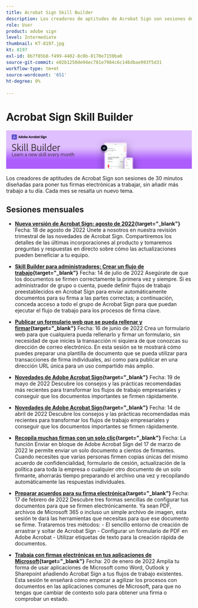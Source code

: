 ```yaml
---
title: Acrobat Sign Skill Builder
description: Los creadores de aptitudes de Acrobat Sign son sesiones de 30 minutos diseñadas para poner tus firmas electrónicas a trabajar, sin añadir más trabajo a tu día
role: User
product: adobe sign
level: Intermediate
thumbnail: KT-8197.jpg
kt: 8197
exl-id: 8b7f85b8-f499-4402-8c0b-8170e7159ba0
source-git-commit: e02b1250de94ec781e7984c6c146dbae993f5d31
workflow-type: tm+mt
source-wordcount: '651'
ht-degree: 0%

---
```


# Acrobat Sign Skill Builder

![Banner de Skill Builder](../assets/SB_Hero.png)

Los creadores de aptitudes de Acrobat Sign son sesiones de 30 minutos diseñadas para poner tus firmas electrónicas a trabajar, sin añadir más trabajo a tu día. Cada mes se resalta un nuevo tema.

## Sesiones mensuales

* **[Nueva versión de Acrobat Sign: agosto de 2022](https://adobe-sign-skill-builder.joinus.adobeevents.com/attendease/networking/experience/06d8a836-4b51-426b-913e-189b23a82bd6/8b777e11-0e6d-45a8-b954-bbff5c887efc){target=&quot;_blank&quot;}**
Fecha: 18 de agosto de 2022 Únete a nosotros en nuestra revisión trimestral de las novedades de Acrobat Sign. Compartiremos los detalles de las últimas incorporaciones al producto y tomaremos preguntas y respuestas en directo sobre cómo las actualizaciones pueden beneficiar a tu equipo.

* **[Skill Builder para administradores: Crear un flujo de trabajo](https://adobe-sign-skill-builder.joinus.adobeevents.com/attendease/networking/experience/83926d76-9959-4657-8b0c-f312835b46f6/aa1c9b21-1b16-4890-9c24-26dc630c4a95){target=&quot;_blank&quot;}**
Fecha: 14 de julio de 2022 Asegúrate de que los documentos se firmen correctamente la primera vez y siempre. Si es administrador de grupo o cuenta, puede definir flujos de trabajo preestablecidos en Acrobat Sign para enviar automáticamente documentos para su firma a las partes correctas; a continuación, conceda acceso a todo el grupo de Acrobat Sign para que puedan ejecutar el flujo de trabajo para los procesos de firma clave.

* **[Publicar un formulario web que se pueda rellenar y firmar](https://adobe-sign-skill-builder.joinus.adobeevents.com/attendease/networking/experience/4499bc28-9f26-4b68-88a6-3815ebdff7cf/337fa9d6-c9d3-4bcc-b6d8-9c7580b9be40){target=&quot;_blank&quot;}**
Fecha: 16 de junio de 2022 Crea un formulario web para que cualquiera pueda rellenarlo y firmar un formulario, sin necesidad de que inicies la transacción ni siquiera de que conozcas su dirección de correo electrónico. En esta sesión se te mostrará cómo puedes preparar una plantilla de documento que se pueda utilizar para transacciones de firma individuales, así como para publicar en una dirección URL única para un uso compartido más amplio.

* **[Novedades de Adobe Acrobat Sign](https://adobe-sign-skill-builder.joinus.adobeevents.com/attendease/networking/experience/a51b7ffa-ccf1-41f7-a82c-27bf50d8eb5d/22ee6c72-b92e-43f8-9cc6-c177c9244fea){target=&quot;_blank&quot;}**
Fecha: 19 de mayo de 2022 Descubre los consejos y las prácticas recomendadas más recientes para transformar los flujos de trabajo empresariales y conseguir que los documentos importantes se firmen rápidamente.

* **[Novedades de Adobe Acrobat Sign](https://adobe-sign-skill-builder.joinus.adobeevents.com/attendease/networking/experience/479894a1-131f-411d-b4c8-f699d72413bb/30619f65-b374-40db-85d1-0854dc48af0d){target=&quot;_blank&quot;}**
Fecha: 14 de abril de 2022 Descubre los consejos y las prácticas recomendadas más recientes para transformar los flujos de trabajo empresariales y conseguir que los documentos importantes se firmen rápidamente.

* **[Recopila muchas firmas con un solo clic](https://adobe-sign-skill-builder.joinus.adobeevents.com/attendease/networking/experience/44e4b483-7d05-44b3-b7e7-b265c9b84d07/2736bed0-b416-4578-ac3f-a57491f22c26){target=&quot;_blank&quot;}**
Fecha: La función Enviar en bloque de Adobe Acrobat Sign del 17 de marzo de 2022 le permite enviar un solo documento a cientos de firmantes. Cuando necesites que varias personas firmen copias únicas del mismo acuerdo de confidencialidad, formulario de cesión, actualización de la política para toda la empresa o cualquier otro documento de un solo firmante, ahorrarás tiempo preparando el archivo una vez y recopilando automáticamente las respuestas individuales.

* **[Preparar acuerdos para su firma electrónica](https://adobe-sign-skill-builder.joinus.adobeevents.com/attendease/networking/experience/9024b058-ade1-420f-87f0-68bd5f6d527a/cf8b172f-b9df-41ef-bfce-e6d4b0c3ddf4){target=&quot;_blank&quot;}**
Fecha: 17 de febrero de 2022 Descubre tres formas sencillas de configurar tus documentos para que se firmen electrónicamente. Ya sean PDF, archivos de Microsoft 365 o incluso un simple archivo de imagen, esta sesión te dará las herramientas que necesitas para que ese documento se firme. Trataremos tres métodos: - El sencillo entorno de creación de arrastrar y soltar de Acrobat Sign - Configurar un formulario de PDF en Adobe Acrobat - Utilizar etiquetas de texto para la creación rápida de documentos.

* **[Trabaja con firmas electrónicas en tus aplicaciones de Microsoft](https://adobe-sign-skill-builder.joinus.adobeevents.com/attendease/networking/experience/2dcd80a6-6335-4756-bbc8-3505fe99594b/866c4314-dc74-473b-9859-828801814e13){target=&quot;_blank&quot;}**
Fecha: 20 de enero de 2022 Amplía tu forma de usar aplicaciones de Microsoft como Word, Outlook y Sharepoint añadiendo Acrobat Sign a tus flujos de trabajo existentes. Esta sesión te enseñará cómo empezar a agilizar los procesos con documentos en las aplicaciones comunes de Microsoft, para que no tengas que cambiar de contexto solo para obtener una firma o comprobar un estado.
